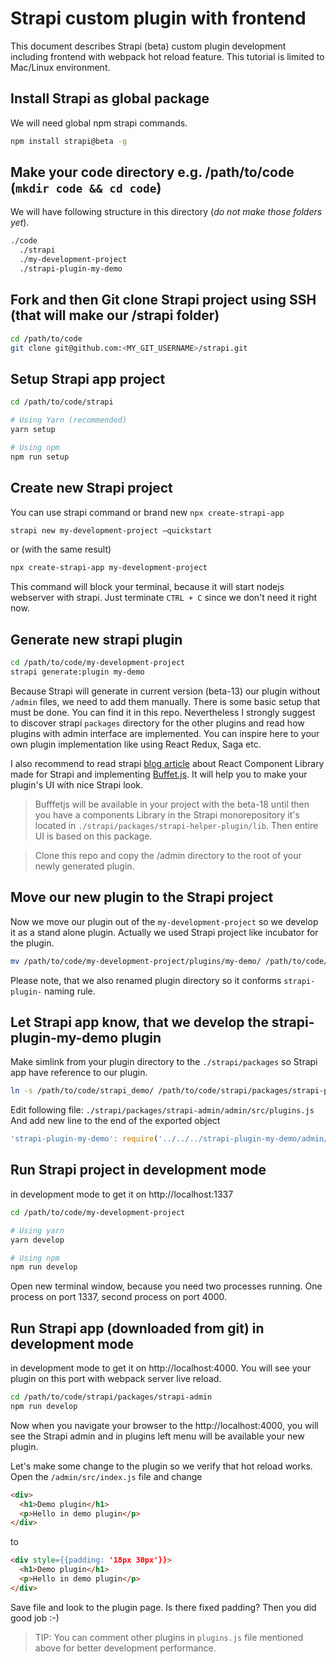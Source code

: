 # Strapi custom plugin with frontend
This document describes Strapi (beta) custom plugin development including frontend with webpack hot reload feature. This tutorial is limited to Mac/Linux environment.

## Install Strapi as global package
We will need global npm strapi commands.

```bash
npm install strapi@beta -g
```

## Make your code directory e.g. /path/to/code (`mkdir code && cd code`)
We will have following structure in this directory (*do not make those folders yet*).

```bash
./code
  ./strapi   
  ./my-development-project
  ./strapi-plugin-my-demo
```

## Fork and then Git clone Strapi project using  SSH (that will make our /strapi folder) 
```bash
cd /path/to/code
git clone git@github.com:<MY_GIT_USERNAME>/strapi.git
```

## Setup Strapi app project

```bash
cd /path/to/code/strapi

# Using Yarn (recommended)
yarn setup

# Using npm
npm run setup
```

## Create new Strapi project
You can use strapi command or brand new `npx create-strapi-app`

```bash
strapi new my-development-project —quickstart
```

or (with the same result)

```bash
npx create-strapi-app my-development-project
```

This command will block your terminal, because it will start nodejs webserver with strapi.
Just terminate `CTRL + C` since we don't need it right now.

## Generate new strapi plugin

```bash
cd /path/to/code/my-development-project
strapi generate:plugin my-demo
```

Because Strapi will generate in current version (beta-13) our plugin without
`/admin` files, we need to add them manually. There is some basic setup that must
be done. You can find it in this repo. Nevertheless I strongly suggest to discover strapi
`packages` directory for the other plugins and read how plugins with admin interface
are implemented. You can inspire here to your own plugin implementation like using
React Redux, Saga etc.

I also recommend to read strapi [blog article](https://blog.strapi.io/buffet-js-v1-is-out/)
about React Component Library made for Strapi and implementing [Buffet.js](https://www.buffetjs.io/).
It will help you to make your plugin's UI with nice Strapi look.

> Bufffetjs will be available in your project with the beta-18 until then you have a components Library in the Strapi monorepository
 it's located in `./strapi/packages/strapi-helper-plugin/lib`. Then entire UI is based on this package.


> Clone this repo and copy the  /admin directory to the root of your newly generated plugin.

## Move our new plugin to the Strapi project

Now we move our plugin out of the `my-development-project` so we develop it as a stand alone plugin. Actually we used Strapi project like incubator for the plugin.

```bash
mv /path/to/code/my-development-project/plugins/my-demo/ /path/to/code/strapi-plugin-my-demo/
```

Please note, that we also renamed plugin directory so it conforms `strapi-plugin-` naming rule.

## Let Strapi app know, that we develop the strapi-plugin-my-demo plugin

Make simlink from your plugin directory to the `./strapi/packages` so Strapi app have reference to our plugin.

```bash
ln -s /path/to/code/strapi_demo/ /path/to/code/strapi/packages/strapi-plugin-my-demo
```

Edit following file: `./strapi/packages/strapi-admin/admin/src/plugins.js`
And add new line to the end of the exported object

```js
'strapi-plugin-my-demo': require('../../../strapi-plugin-my-demo/admin/src').default,
```

## Run Strapi project in development mode
in development mode to get it on http://localhost:1337
```bash
cd /path/to/code/my-development-project

# Using yarn
yarn develop

# Using npm
npm run develop
```

Open new terminal window, because you need two processes running. One process on port 1337, second process on port 4000.

## Run Strapi app (downloaded from git) in development mode
in development mode to get it on http://localhost:4000. You will see your plugin
on this port with webpack server live reload.
```bash
cd /path/to/code/strapi/packages/strapi-admin
npm run develop
```

Now when you navigate your browser to the http://localhost:4000, you will see the
Strapi admin and in plugins left menu will be available your new plugin.

Let's make some change to the plugin so we verify that hot reload works.
Open the `/admin/src/index.js` file and change

```html
<div>
  <h1>Demo plugin</h1>
  <p>Hello in demo plugin</p>
</div>
```
to
```html
<div style={{padding: '18px 30px'}}>
  <h1>Demo plugin</h1>
  <p>Hello in demo plugin</p>
</div>
```

Save file and look to the plugin page. Is there fixed padding? Then you did good job :-)

> TIP: You can comment other plugins in `plugins.js` file mentioned above for better development performance.